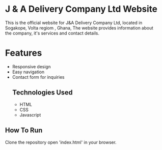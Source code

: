 # J & A Delivery Company Ltd Website
This is the official website for J&A Delivery Company Ltd, located in Sogakope, Volta regiom , Ghana,
The website provides information about the company, it's services and contact details.
# Features
- Responsive design
- Easy navigation
- Contact form for inquiries 
  ## Technologies Used
  - HTML
  - CSS
  - Javascript
## How To Run
Clone the repository
open 'index.html' in your browser.
